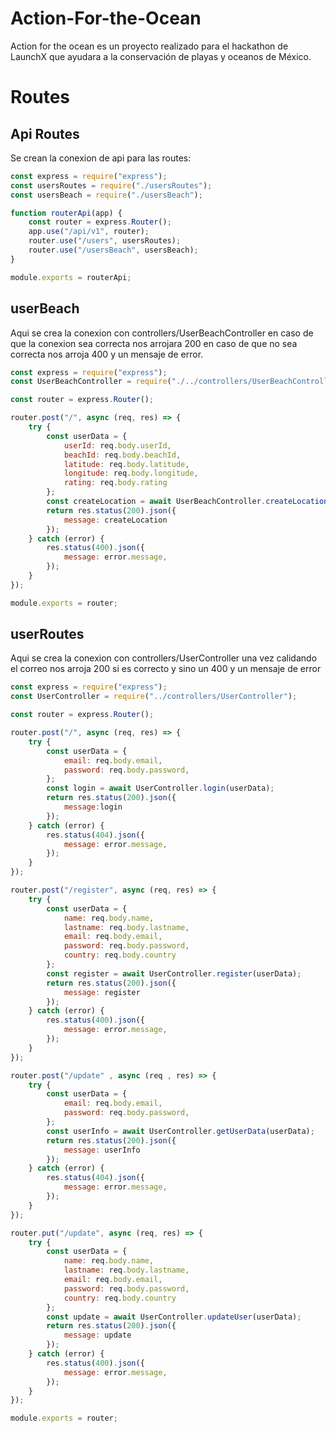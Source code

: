 # Action-For-the-Ocean
Action for the ocean es un proyecto realizado para el hackathon de LaunchX que ayudara a la conservación de playas y oceanos de México.

# Routes

## Api Routes

Se crean la conexion de api para las routes:

``` javascript
const express = require("express");
const usersRoutes = require("./usersRoutes");
const usersBeach = require("./usersBeach");

function routerApi(app) {
    const router = express.Router();
    app.use("/api/v1", router);
    router.use("/users", usersRoutes);
    router.use("/usersBeach", usersBeach);
}

module.exports = routerApi;
```

## userBeach

Aqui se crea la conexion con controllers/UserBeachController en caso de que la conexion sea correcta nos arrojara 200 en caso de que no sea correcta nos arroja 400 y un mensaje de error.

``` javascript
const express = require("express");
const UserBeachController = require("./../controllers/UserBeachController");

const router = express.Router();

router.post("/", async (req, res) => {
    try {
        const userData = {
            userId: req.body.userId,
            beachId: req.body.beachId,
            latitude: req.body.latitude,
            longitude: req.body.longitude,
            rating: req.body.rating
        };
        const createLocation = await UserBeachController.createLocation(userData);
        return res.status(200).json({
            message: createLocation
        });
    } catch (error) {
        res.status(400).json({
            message: error.message,
        });
    }
});

module.exports = router;
```

## userRoutes
Aqui se crea la conexion con controllers/UserController una vez calidando el correo nos arroja 200 si es correcto y sino un 400 y un mensaje de error

``` javascript
const express = require("express");
const UserController = require("../controllers/UserController");

const router = express.Router();

router.post("/", async (req, res) => {
    try {
        const userData = {
            email: req.body.email,
            password: req.body.password,
        };
        const login = await UserController.login(userData);
        return res.status(200).json({
            message:login
        });
    } catch (error) {
        res.status(404).json({
            message: error.message,
        });
    }
});

router.post("/register", async (req, res) => {
    try {
        const userData = {
            name: req.body.name,
            lastname: req.body.lastname,
            email: req.body.email,
            password: req.body.password,
            country: req.body.country
        };
        const register = await UserController.register(userData);
        return res.status(200).json({
            message: register
        });
    } catch (error) {
        res.status(400).json({
            message: error.message,
        });
    }
});

router.post("/update" , async (req , res) => {
    try {
        const userData = {
            email: req.body.email,
            password: req.body.password,
        };
        const userInfo = await UserController.getUserData(userData);
        return res.status(200).json({
            message: userInfo
        });
    } catch (error) {
        res.status(404).json({
            message: error.message,
        });
    }
});

router.put("/update", async (req, res) => {
    try {
        const userData = {
            name: req.body.name,
            lastname: req.body.lastname,
            email: req.body.email,
            password: req.body.password,
            country: req.body.country
        };
        const update = await UserController.updateUser(userData);
        return res.status(200).json({
            message: update
        });
    } catch (error) {
        res.status(400).json({
            message: error.message,
        });
    }
});

module.exports = router;
```



